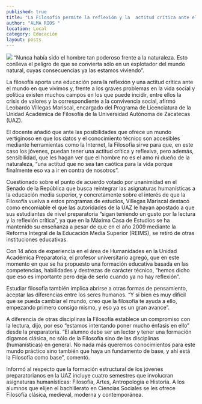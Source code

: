 ```yaml
---
published: true
title: "La Filosofía permite la reflexión y la  actitud crítica ante el mundo: académico"
author: "ALMA RIOS "
location: Local
category: Educación
layout: posts
---
```


![](http://i.imgur.com/A5Kgbx8m.jpg)
“Nunca había sido el hombre tan poderoso frente a la naturaleza. Esto conlleva el peligro de que se convierta sólo en un explotador del mundo natural, cuyas consecuencias ya las estamos viviendo”. 

La filosofía aporta una educación para la reflexión y una actitud crítica ante el mundo en que vivimos y, frente a los graves problemas en la vida social y política existen muchos campos en los que puede incidir, entre ellos la crisis de valores y la correspondiente a la convivencia social, afirmó Leobardo Villegas Mariscal, encargado del Programa de Licenciatura de la Unidad Académica de Filosofía de la Universidad Autónoma de Zacatecas (UAZ).

El docente añadió que ante las posibilidades que ofrece un mundo vertiginoso en que los datos y el conocimiento técnico son accesibles mediante herramientas como la  Internet, la Filosofía sirve para que, en este caso los jóvenes, puedan tener una actitud crítica y reflexiva, pero además, sensibilidad, que les hagan ver que el hombre no es el amo ni dueño de la naturaleza, “una actitud que no sea tan caótica para la vida porque finalmente eso va a ir en contra de nosotros”.

Cuestionado sobre el punto de acuerdo votado por unanimidad en el Senado de la República que busca reintegrar las asignaturas humanísticas a la educación media superior, y concretamente sobre el interés de que la Filosofía vuelva a estos programas de estudios, Villegas Mariscal destacó como encomiable el que las autoridades de la UAZ  le hayan apostado a que sus estudiantes de nivel preparatoria “sigan teniendo un gusto por la lectura y la reflexión crítica”, ya que en la Máxima Casa de Estudios se ha mantenido su enseñanza a pesar de que en el año 2009 mediante la Reforma Integral de la Educación Media Superior (REIMS), se retiró de otras instituciones educativas.

Con 14 años de experiencia en el área de Humanidades en la Unidad Académica Preparatoria, el profesor universitario agregó, que en este momento en que se ha propuesto una formación educativa basada en las competencias, habilidades y destrezas de carácter técnico, “hemos dicho que eso es importante pero deja de serlo cuando ya no hay reflexión”.

Estudiar filosofía también implica abrirse a otras formas de pensamiento, aceptar las diferencias entre los seres humanos. “Y si bien es muy difícil que se pueda cambiar el mundo, creo que la filosofía te ayuda a ello, empezando primero consigo mismo, y eso ya es un gran avance”.

A diferencia de otras disciplinas la Filosofía  establece un compromiso con la lectura, dijo, por eso “estamos intentando poner mucho énfasis en ello” desde la preparatoria. “El alumno debe ser un lector y tener una formación digamos clásica, no sólo de la Filosofía sino de las disciplinas (humanísticas) en general. No nada más queremos conocimientos para este mundo práctico sino también que haya un fundamento de base, y ahí está la Filosofía como base”, comentó.

Informó al respecto que la formación estructural de los jóvenes preparatorianos en la UAZ incluye cuatro semestres que involucran asignaturas humanísticas: Filosofía, Artes, Antropología e Historia. A los alumnos que elijen el bachillerato en Ciencias Sociales se les ofrece Filosofía clásica, medieval, moderna y contemporánea.
